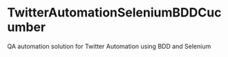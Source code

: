 # TwitterAutomationSeleniumBDDCucumber
QA automation solution for Twitter Automation using BDD and Selenium
